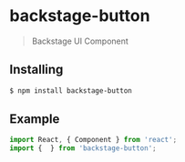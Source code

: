 # backstage-button

> Backstage UI Component

## Installing

```bash
$ npm install backstage-button
```

## Example

```js
import React, { Component } from 'react';
import {  } from 'backstage-button';

```